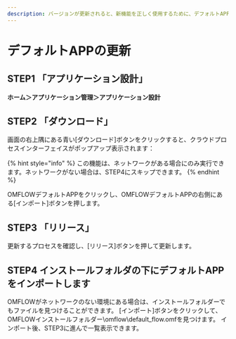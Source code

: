 ```yaml
---
description: バージョンが更新されると、新機能を正しく使用するために、デフォルトAPPを手動で更新する必要がある場合があります。更新手順は次のとおりです：
---
```


# デフォルトAPPの更新

## STEP1 「アプリケーション設計」

**ホーム＞アプリケーション管理＞アプリケーション設計**

## STEP2 「ダウンロード」

画面の右上隅にある青い\[ダウンロード]ボタンをクリックすると、クラウドプロセスインターフェイスがポップアップ表示されます：

{% hint style="info" %}
この機能は、ネットワークがある場合にのみ実行できます。ネットワークがない場合は、STEP4にスキップできます。
{% endhint %}

OMFLOWデフォルトAPPをクリックし、OMFLOWデフォルトAPPの右側にある\[インポート]ボタンを押します。

## STEP3 「リリース」

更新するプロセスを確認し、\[リリース]ボタンを押して更新します。

## STEP4 インストールフォルダの下にデフォルトAPPをインポートします

OMFLOWがネットワークのない環境にある場合は、インストールフォルダーでもファイルを見つけることができます。 \[インポート]ボタンをクリックして、OMFLOWインストールフォルダー\omflow\default\_flow.omfを見つけます。 インポート後、STEP3に進んで一覧表示できます。
